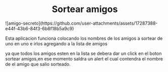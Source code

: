 <h1 align="center"> Sortear amigos </h1>
![amigo-secreto](https://github.com/user-attachments/assets/17287388-e44f-43b6-84f3-6b8f18b5a9c9)

Esta aplicacion funciona colocando los nombres de los amigos a sortear de uno en uno e irlos agregando a la lista de amigos 

ya que todos los amigos esten en la lista se debera dar un click en el boton sortear amigos,en ese momento saldra un alert el cual contendra el nombre de el amigo que salio sorteado.
